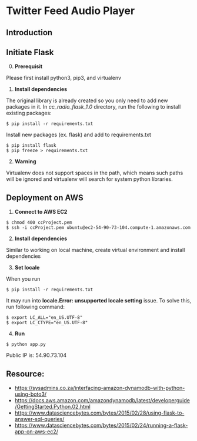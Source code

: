 # Twitter Feed Audio Player
## Introduction

## Initiate Flask
0. **Prerequisit**

Please first install python3, pip3, and virtualenv

1. **Install dependencies**

The original library is already created so you only need to add new packages in it. In *cc_radio_flask_1.0* directory, run the following to install existing packages:

```
$ pip install -r requirements.txt
```
Install new packages (ex. flask) and add to requirements.txt
```
$ pip install flask
$ pip freeze > requirements.txt
```
2. **Warning**

Virtualenv does not support spaces in the path, which means such paths will be ignored and virtualenv will search for system python libraries.

## Deployment on AWS
1. **Connect to AWS EC2**

```
$ chmod 400 ccProject.pem
$ ssh -i ccProject.pem ubuntu@ec2-54-90-73-104.compute-1.amazonaws.com
```
2. **Install dependencies** 

Similar to working on local machine, create virtual environment and install dependencies

3. **Set locale**

When you run 
```
$ pip install -r requirements.txt
```
It may run into **locale.Error: unsupported locale setting** issue. To solve this, run following command:
```
$ export LC_ALL="en_US.UTF-8"
$ export LC_CTYPE="en_US.UTF-8"
```

4. **Run**
```
$ python app.py
```
Public IP is: 54.90.73.104

## Resource:

- https://sysadmins.co.za/interfacing-amazon-dynamodb-with-python-using-boto3/  
- https://docs.aws.amazon.com/amazondynamodb/latest/developerguide/GettingStarted.Python.02.html  
- https://www.datasciencebytes.com/bytes/2015/02/28/using-flask-to-answer-sql-queries/  
- https://www.datasciencebytes.com/bytes/2015/02/24/running-a-flask-app-on-aws-ec2/  
